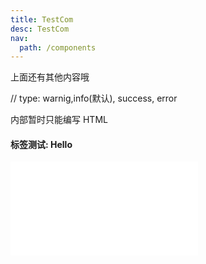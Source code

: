 ```yaml
---
title: TestCom
desc: TestCom
nav:
  path: /components
---
```


上面还有其他内容哦

// type: warnig,info(默认), success, error

<Alert type="info">内部暂时只能编写 HTML</Alert>

#### 标签测试: <Badge>Hello</Badge>

<embed src="./other.zh-CN.md#L12-L14"></embed>
